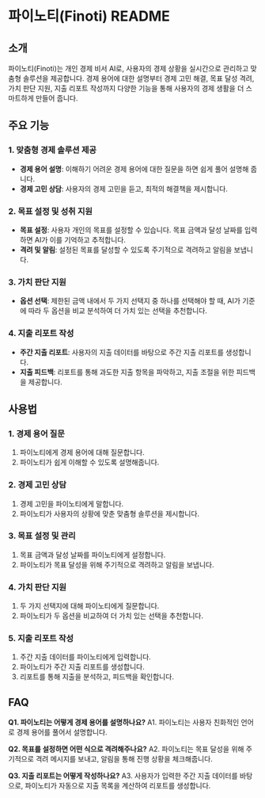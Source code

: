 # 파이노티(Finoti) README

## 소개

파이노티(Finoti)는 개인 경제 비서 AI로, 사용자의 경제 상황을 실시간으로 관리하고 맞춤형 솔루션을 제공합니다. 경제 용어에 대한 설명부터 경제 고민 해결, 목표 달성 격려, 가치 판단 지원, 지출 리포트 작성까지 다양한 기능을 통해 사용자의 경제 생활을 더 스마트하게 만들어 줍니다.

## 주요 기능

### 1. 맞춤형 경제 솔루션 제공
- **경제 용어 설명**: 이해하기 어려운 경제 용어에 대한 질문을 하면 쉽게 풀어 설명해 줍니다.
- **경제 고민 상담**: 사용자의 경제 고민을 듣고, 최적의 해결책을 제시합니다.

### 2. 목표 설정 및 성취 지원
- **목표 설정**: 사용자 개인의 목표를 설정할 수 있습니다. 목표 금액과 달성 날짜를 입력하면 AI가 이를 기억하고 추적합니다.
- **격려 및 알림**: 설정된 목표를 달성할 수 있도록 주기적으로 격려하고 알림을 보냅니다.

### 3. 가치 판단 지원
- **옵션 선택**: 제한된 금액 내에서 두 가지 선택지 중 하나를 선택해야 할 때, AI가 기준에 따라 두 옵션을 비교 분석하여 더 가치 있는 선택을 추천합니다.

### 4. 지출 리포트 작성
- **주간 지출 리포트**: 사용자의 지출 데이터를 바탕으로 주간 지출 리포트를 생성합니다.
- **지출 피드백**: 리포트를 통해 과도한 지출 항목을 파악하고, 지출 조절을 위한 피드백을 제공합니다.

## 사용법

### 1. 경제 용어 질문
1. 파이노티에게 경제 용어에 대해 질문합니다.
2. 파이노티가 쉽게 이해할 수 있도록 설명해줍니다.

### 2. 경제 고민 상담
1. 경제 고민을 파이노티에게 말합니다.
2. 파이노티가 사용자의 상황에 맞춘 맞춤형 솔루션을 제시합니다.

### 3. 목표 설정 및 관리
1. 목표 금액과 달성 날짜를 파이노티에게 설정합니다.
2. 파이노티가 목표 달성을 위해 주기적으로 격려하고 알림을 보냅니다.

### 4. 가치 판단 지원
1. 두 가지 선택지에 대해 파이노티에게 질문합니다.
2. 파이노티가 두 옵션을 비교하여 더 가치 있는 선택을 추천합니다.

### 5. 지출 리포트 작성
1. 주간 지출 데이터를 파이노티에게 입력합니다.
2. 파이노티가 주간 지출 리포트를 생성합니다.
3. 리포트를 통해 지출을 분석하고, 피드백을 확인합니다.

## FAQ

**Q1. 파이노티는 어떻게 경제 용어를 설명하나요?**
A1. 파이노티는 사용자 친화적인 언어로 경제 용어를 풀어서 설명합니다. 

**Q2. 목표를 설정하면 어떤 식으로 격려해주나요?**
A2. 파이노티는 목표 달성을 위해 주기적으로 격려 메시지를 보내고, 알림을 통해 진행 상황을 체크해줍니다.

**Q3. 지출 리포트는 어떻게 작성하나요?**
A3. 사용자가 입력한 주간 지출 데이터를 바탕으로, 파이노티가 자동으로 지출 목록을 계산하여 리포트를 생성합니다.
